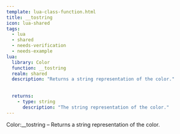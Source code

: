 ```yaml
---
template: lua-class-function.html
title: __tostring
icon: lua-shared
tags:
  - lua
  - shared
  - needs-verification
  - needs-example
lua:
  library: Color
  function: __tostring
  realm: shared
  description: "Returns a string representation of the color."
  
  
  returns:
    - type: string
      description: "The string representation of the color."
---
```


<div class="lua__search__keywords">
Color:__tostring &#x2013; Returns a string representation of the color.
</div>
